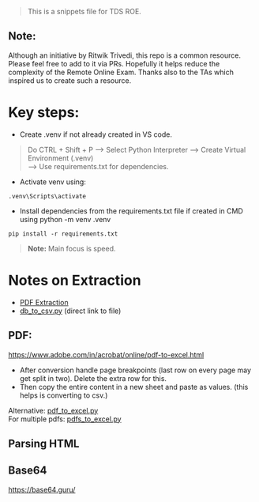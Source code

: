 > This is a snippets file for TDS ROE.

## Note:

Although an initiative by Ritwik Trivedi, this repo is a common resource. Please feel free to add to it via PRs. Hopefully it helps reduce the complexity of the Remote Online Exam. Thanks also to the TAs which inspired us to create such a resource.

# Key steps:

- Create .venv if not already created in VS code.

> Do CTRL + Shift + P --> Select Python Interpreter --> Create Virtual Environment (.venv)  
> --> Use requirements.txt for dependencies.

- Activate venv using:

```CMD
.venv\Scripts\activate
```

- Install dependencies from the requirements.txt file if created in CMD using python -m venv .venv

```CMD
pip install -r requirements.txt
```

> **Note:** Main focus is speed.

# Notes on Extraction

- [PDF Extraction](#pdf)
- [db_to_csv.py](./db_to_csv.py) (direct link to file)

## PDF:

https://www.adobe.com/in/acrobat/online/pdf-to-excel.html

- After conversion handle page breakpoints (last row on every page may get split in two). Delete the extra row for this.
- Then copy the entire content in a new sheet and paste as values. (this helps is converting to csv.)

Alternative: [pdf_to_excel.py](./pdf_to_excel.py)  
For multiple pdfs: [pdfs_to_excel.py](./pdfs_to_excel.py)

## Parsing HTML

## Base64

https://base64.guru/
